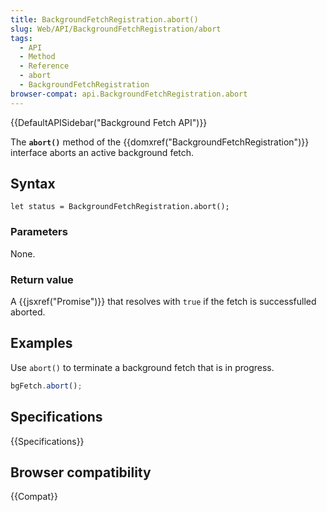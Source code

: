 ```yaml
---
title: BackgroundFetchRegistration.abort()
slug: Web/API/BackgroundFetchRegistration/abort
tags:
  - API
  - Method
  - Reference
  - abort
  - BackgroundFetchRegistration
browser-compat: api.BackgroundFetchRegistration.abort
---
```

{{DefaultAPISidebar("Background Fetch API")}}

The **`abort()`** method of the {{domxref("BackgroundFetchRegistration")}} interface aborts an active background fetch.

## Syntax

    let status = BackgroundFetchRegistration.abort();

### Parameters

None.

### Return value

A {{jsxref("Promise")}} that resolves with `true` if the fetch is successfulled aborted.

## Examples

Use `abort()` to terminate a background fetch that is in progress.

```js
bgFetch.abort();
```

## Specifications

{{Specifications}}

## Browser compatibility

{{Compat}}
